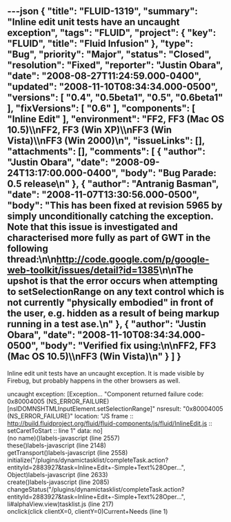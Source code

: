 ---json
{
  "title": "FLUID-1319",
  "summary": "Inline edit unit tests have an uncaught exception",
  "tags": "FLUID",
  "project": {
    "key": "FLUID",
    "title": "Fluid Infusion"
  },
  "type": "Bug",
  "priority": "Major",
  "status": "Closed",
  "resolution": "Fixed",
  "reporter": "Justin Obara",
  "date": "2008-08-27T11:24:59.000-0400",
  "updated": "2008-11-10T08:34:34.000-0500",
  "versions": [
    "0.4",
    "0.5beta1",
    "0.5",
    "0.6beta1"
  ],
  "fixVersions": [
    "0.6"
  ],
  "components": [
    "Inline Edit"
  ],
  "environment": "FF2, FF3 (Mac OS 10.5)\\\nFF2, FF3 (Win XP)\\\nFF3 (Win Vista)\\\nFF3 (Win 2000)\n",
  "issueLinks": [],
  "attachments": [],
  "comments": [
    {
      "author": "Justin Obara",
      "date": "2008-09-24T13:17:00.000-0400",
      "body": "Bug Parade: 0.5 release\n"
    },
    {
      "author": "Antranig Basman",
      "date": "2008-11-07T13:30:56.000-0500",
      "body": "This has been fixed at revision 5965 by simply unconditionally catching the exception. Note that this issue is investigated and characterised more fully as part of GWT in the following thread:\n\n<http://code.google.com/p/google-web-toolkit/issues/detail?id=1385>\n\nThe upshot is that the error occurs when attempting to setSelectionRange on any text control which is not currently \"physically embodied\" in front of the user, e.g. hidden as a result of being markup running in a test ase.\n"
    },
    {
      "author": "Justin Obara",
      "date": "2008-11-10T08:34:34.000-0500",
      "body": "Verified fix using:\n\nFF2, FF3 (Mac OS 10.5)\\\nFF3 (Win Vista)\n"
    }
  ]
}
---
Inline edit unit tests have an uncaught exception. It is made visible by Firebug, but probably happens in the other browsers as well.

uncaught exception: \[Exception... "Component returned failure code: 0x80004005 (NS\_ERROR\_FAILURE) \[nsIDOMNSHTMLInputElement.setSelectionRange]" nsresult: "0x80004005 (NS\_ERROR\_FAILURE)" location: "JS frame :: <http://build.fluidproject.org/fluid/fluid-components/js/fluid/InlineEdit.js> :: setCaretToStart :: line 1" data: no]\
(no name)()labels-javascript (line 2557)\
these()labels-javascript (line 2148)\
getTransport()labels-javascript (line 2558)\
initialize("/plugins/dynamictasklist/completeTask.action?entityId=2883927\&task=Inline+Edit+-Simple+Text%28Oper...", Object)labels-javascript (line 2633)\
create()labels-javascript (line 2085)\
changeStatus("/plugins/dynamictasklist/completeTask.action?entityId=2883927\&task=Inline+Edit+-Simple+Text%28Oper...", li#alphaView\.view)tasklist.js (line 217)\
onclick(click clientX=0, clientY=0)Current+Needs (line 1)

        